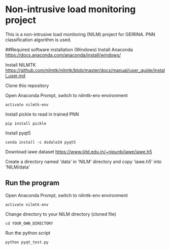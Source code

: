 # Non-intrusive load monitoring project 
This is a non-intrusive load monitoring (NILM) project for GEIRINA. PNN classification algorithm is used. 

##Required software installation (Windows)
Install Anaconda https://docs.anaconda.com/anaconda/install/windows/

Install NILMTK https://github.com/nilmtk/nilmtk/blob/master/docs/manual/user_guide/install_user.md

Clone this repository

Open Anaconda Prompt, switch to nilmtk-env environment

``
activate nilmtk-env
``

Install pickle to read in trained PNN

``
pip install pickle
``

Install pyqt5

``conda install -c dsdale24 pyqt5``

Download iawe dataset https://www.iiitd.edu.in/~nipunb/iawe/iawe.h5

Create a directory named 'data' in 'NILM' directory and copy 'iawe.h5' into 'NILM/data'

## Run the program
Open Anaconda Prompt, switch to nilmtk-env environment

``activate nilmtk-env``

Change directory to your NILM directory (cloned file)

``cd YOUR_OWN_DIRECTORY``

Run the python script

``python pyqt_test.py``